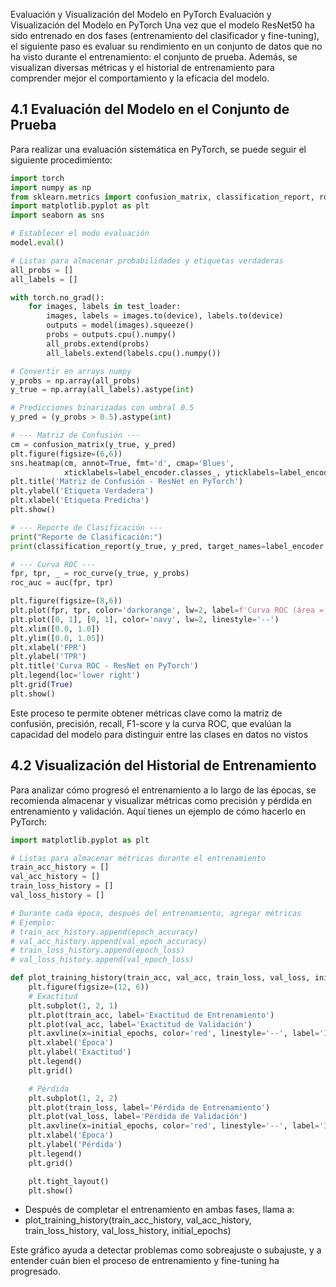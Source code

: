 Evaluación y Visualización del Modelo en PyTorch
Evaluación y Visualización del Modelo en PyTorch
Una vez que el modelo ResNet50 ha sido entrenado en dos fases (entrenamiento del clasificador y fine-tuning), el siguiente paso es evaluar su rendimiento en un conjunto de datos que no ha visto durante el entrenamiento: el conjunto de prueba. Además, se visualizan diversas métricas y el historial de entrenamiento para comprender mejor el comportamiento y la eficacia del modelo.

## 4.1 Evaluación del Modelo en el Conjunto de Prueba
Para realizar una evaluación sistemática en PyTorch, se puede seguir el siguiente procedimiento:

```python
import torch
import numpy as np
from sklearn.metrics import confusion_matrix, classification_report, roc_curve, auc
import matplotlib.pyplot as plt
import seaborn as sns

# Establecer el modo evaluación
model.eval()

# Listas para almacenar probabilidades y etiquetas verdaderas
all_probs = []
all_labels = []

with torch.no_grad():
    for images, labels in test_loader:
        images, labels = images.to(device), labels.to(device)
        outputs = model(images).squeeze()
        probs = outputs.cpu().numpy()
        all_probs.extend(probs)
        all_labels.extend(labels.cpu().numpy())

# Convertir en arrays numpy
y_probs = np.array(all_probs)
y_true = np.array(all_labels).astype(int)

# Predicciones binarizadas con umbral 0.5
y_pred = (y_probs > 0.5).astype(int)

# --- Matriz de Confusión ---
cm = confusion_matrix(y_true, y_pred)
plt.figure(figsize=(6,6))
sns.heatmap(cm, annot=True, fmt='d', cmap='Blues',
            xticklabels=label_encoder.classes_, yticklabels=label_encoder.classes_)
plt.title('Matriz de Confusión - ResNet en PyTorch')
plt.ylabel('Etiqueta Verdadera')
plt.xlabel('Etiqueta Predicha')
plt.show()

# --- Reporte de Clasificación ---
print("Reporte de Clasificación:")
print(classification_report(y_true, y_pred, target_names=label_encoder.classes_))

# --- Curva ROC ---
fpr, tpr, _ = roc_curve(y_true, y_probs)
roc_auc = auc(fpr, tpr)

plt.figure(figsize=(8,6))
plt.plot(fpr, tpr, color='darkorange', lw=2, label=f'Curva ROC (área = {roc_auc:.2f})')
plt.plot([0, 1], [0, 1], color='navy', lw=2, linestyle='--')
plt.xlim([0.0, 1.0])
plt.ylim([0.0, 1.05])
plt.xlabel('FPR')
plt.ylabel('TPR')
plt.title('Curva ROC - ResNet en PyTorch')
plt.legend(loc='lower right')
plt.grid(True)
plt.show()
```

Este proceso te permite obtener métricas clave como la matriz de confusión, precisión, recall, F1-score y la curva ROC, que evalúan la capacidad del modelo para distinguir entre las clases en datos no vistos

## 4.2 Visualización del Historial de Entrenamiento
Para analizar cómo progresó el entrenamiento a lo largo de las épocas, se recomienda almacenar y visualizar métricas como precisión y pérdida en entrenamiento y validación. Aquí tienes un ejemplo de cómo hacerlo en PyTorch:

```python
import matplotlib.pyplot as plt

# Listas para almacenar métricas durante el entrenamiento
train_acc_history = []
val_acc_history = []
train_loss_history = []
val_loss_history = []

# Durante cada época, después del entrenamiento, agregar métricas
# Ejemplo:
# train_acc_history.append(epoch_accuracy)
# val_acc_history.append(val_epoch_accuracy)
# train_loss_history.append(epoch_loss)
# val_loss_history.append(val_epoch_loss)

def plot_training_history(train_acc, val_acc, train_loss, val_loss, initial_epochs):
    plt.figure(figsize=(12, 6))
    # Exactitud
    plt.subplot(1, 2, 1)
    plt.plot(train_acc, label='Exactitud de Entrenamiento')
    plt.plot(val_acc, label='Exactitud de Validación')
    plt.axvline(x=initial_epochs, color='red', linestyle='--', label='Inicio Fine-Tuning')
    plt.xlabel('Época')
    plt.ylabel('Exactitud')
    plt.legend()
    plt.grid()

    # Pérdida
    plt.subplot(1, 2, 2)
    plt.plot(train_loss, label='Pérdida de Entrenamiento')
    plt.plot(val_loss, label='Pérdida de Validación')
    plt.axvline(x=initial_epochs, color='red', linestyle='--', label='Inicio Fine-Tuning')
    plt.xlabel('Época')
    plt.ylabel('Pérdida')
    plt.legend()
    plt.grid()

    plt.tight_layout()
    plt.show()
```

- Después de completar el entrenamiento en ambas fases, llama a:
- plot_training_history(train_acc_history, val_acc_history, train_loss_history, val_loss_history, initial_epochs)

Este gráfico ayuda a detectar problemas como sobreajuste o subajuste, y a entender cuán bien el proceso de entrenamiento y fine-tuning ha progresado.
